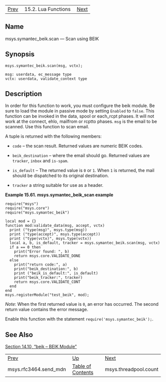|     |     |     |
| --- | --- | --- |
| [Prev](lua.ref.msys.rfc3464.send_mdn)  | 15.2. Lua Functions |  [Next](lua.ref.msys.threadpool.count.php) |

<a name="lua.ref.msys.symantec_beik.scan"></a>
## Name

msys.symantec_beik.scan — Scan using BEIK

<a name="idp26960784"></a>
## Synopsis

`msys.symantec_beik.scan(msg, vctx);`

```
msg: userdata, ec_message type
vctx: userdata, validate_context type
```
<a name="idp26963472"></a>
## Description

In order for this function to work, you must configure the beik module. Be sure to load the module in passive mode by setting `Enabled` to `false`. This function can be invoked in the data, spool or each_rcpt phases. It will not work at the connect, ehlo, mailfrom or rcptto phases. `msg` is the email to be scanned. Use this function to scan email.

A tuple is returned with the following members:

*   `code` – the scan result. Returned values are numeric BEIK codes.

*   `beik_destination` – where the email should go. Returned values are `tracker`, `inbox` and `is-spam`.

*   `is_default` – The returned value is `0` or `1`. When `1` is returned, the mail should be dispatched to its original destination.

*   `tracker` a string suitable for use as a header.

<a name="lua.ref.msys.symantec_beik.scan.example"></a>

**Example 15.61. msys.symantec_beik_scan example**

```
require("msys")
require("msys.core")
require("msys.symantec_beik")

local mod = {}
function mod:validate_data(msg, accept, vctx)
  print ("type(msg)", msys.type(msg))
  print ("type(accept)", msys.type(accept))
  print ("type(vctx)", msys.type(vctx))
  local a, b, is_default, tracker = msys.symantec_beik.scan(msg, vctx)
  if a == 0 then
    print("Error found: ", b)
    return msys.core.VALIDATE_DONE
  else
    print("return code:", a)
    print("beik_destination:", b)
    print ("beik_is_default:", is_default)
    print("beik_tracker:", tracker)
    return msys.core.VALIDATE_CONT
  end
end
msys.registerModule("test_beik", mod);
```

*Note*: When the first returned value is `0`, an error has occurred. The second return value contains the error message.

Enable this function with the statement `require('msys.symantec_beik');`.

<a name="idp26980656"></a>
## See Also

[Section 14.10, “beik – BEIK Module”](modules.beik "14.10. beik – BEIK Module")

|     |     |     |
| --- | --- | --- |
| [Prev](lua.ref.msys.rfc3464.send_mdn)  | [Up](lua.function.details.php) |  [Next](lua.ref.msys.threadpool.count.php) |
| msys.rfc3464.send_mdn  | [Table of Contents](index) |  msys.threadpool.count |
